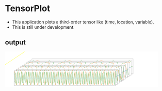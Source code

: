 # TensorPlot
- This application plots a third-order tensor like (time, location, variable).
- This is still under development.

## output
![](./outputs/test.png)
